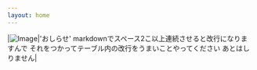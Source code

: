 ```yaml
---
layout: home
---
```


|![Image](https://raw.githubusercontent.com/tetsukayama/tetsukayama.github.io/master/_images/11531636.png)|'おしらせ' markdownでスペース2こ以上連続させると改行になりますんで  それをつかってテーブル内の改行をうまいことやってください  あとはしりません|
